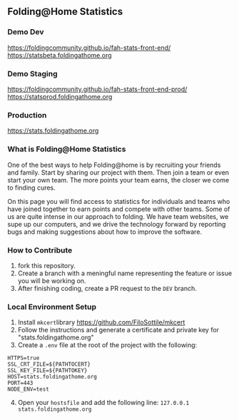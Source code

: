 ## Folding@Home Statistics

### Demo Dev
https://foldingcommunity.github.io/fah-stats-front-end/
https://statsbeta.foldingathome.org

### Demo Staging
https://foldingcommunity.github.io/fah-stats-front-end-prod/
https://statsprod.foldingathome.org

### Production
https://stats.foldingathome.org

### What is Folding@Home Statistics
One of the best ways to help Folding@home is by recruiting your friends and family. Start by sharing our project with them. Then join a team or even start your own team. The more points your team earns, the closer we come to finding cures.

On this page you will find access to statistics for individuals and teams who have joined together to earn points and compete with other teams. Some of us are quite intense in our approach to folding. We have team websites, we supe up our computers, and we drive the technology forward by reporting bugs and making suggestions about how to improve the software.

### How to Contribute

1) fork this repository.
2) Create a branch with a meningful name representing the feature or issue you will be working on.
3) After finishing coding, create a PR request to the `DEV` branch.

### Local Environment Setup

1) Install `mkcert`library https://github.com/FiloSottile/mkcert
2) Follow the instructions and generate a certificate and private key for "stats.foldingathome.org"
3) Create a `.env` file at the root of the project with the following:
```
HTTPS=true
SSL_CRT_FILE=${PATHTOCERT} 
SSL_KEY_FILE=${PATHTOKEY}
HOST=stats.foldingathome.org
PORT=443
NODE_ENV=test
```
4) Open your `hostsfile` and add the following line: `127.0.0.1 stats.foldingathome.org`